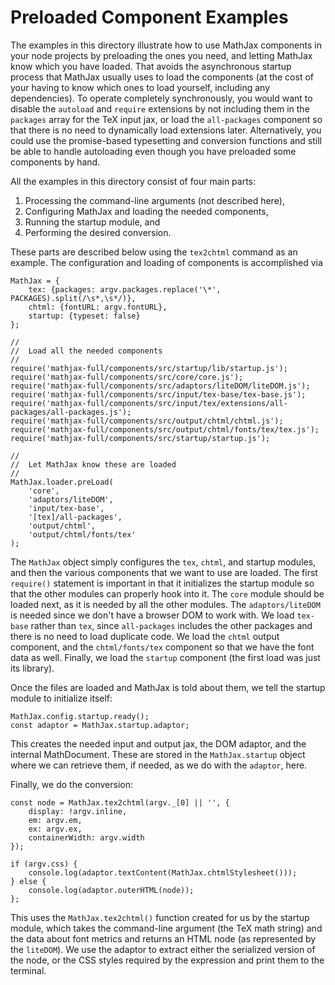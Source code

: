 # Preloaded Component Examples

The examples in this directory illustrate how to use MathJax components in your node projects by preloading the ones you need, and letting MathJax know which you have loaded.  That avoids the asynchronous startup process that MathJax usually uses to load the components (at the cost of your having to know which ones to load yourself, including any dependencies).  To operate completely synchronously, you would want to disable the `autoload` and `require` extensions by not including them in the `packages` array for the TeX input jax, or load the `all-packages` component so that there is no need to dynamically load extensions later.  Alternatively, you could use the promise-based typesetting and conversion functions and still be able to handle autoloading even though you have preloaded some components by hand.

All the examples in this directory consist of four main parts:

1. Processing the command-line arguments (not described here),
2. Configuring MathJax and loading the needed components,
3. Running the startup module, and
4. Performing the desired conversion.

These parts are described below using the `tex2chtml` command as an example.  The configuration and loading of components is accomplished via

```
MathJax = {
    tex: {packages: argv.packages.replace('\*', PACKAGES).split(/\s*,\s*/)},
    chtml: {fontURL: argv.fontURL},
    startup: {typeset: false}
};

//
//  Load all the needed components
//
require('mathjax-full/components/src/startup/lib/startup.js');
require('mathjax-full/components/src/core/core.js');
require('mathjax-full/components/src/adaptors/liteDOM/liteDOM.js');
require('mathjax-full/components/src/input/tex-base/tex-base.js');
require('mathjax-full/components/src/input/tex/extensions/all-packages/all-packages.js');
require('mathjax-full/components/src/output/chtml/chtml.js');
require('mathjax-full/components/src/output/chtml/fonts/tex/tex.js');
require('mathjax-full/components/src/startup/startup.js');

//
//  Let MathJax know these are loaded
//
MathJax.loader.preLoad(
    'core',
    'adaptors/liteDOM',
    'input/tex-base',
    '[tex]/all-packages',
    'output/chtml',
    'output/chtml/fonts/tex'
);
```

The `MathJax` object simply configures the `tex`, `chtml`, and startup modules, and then the various components that we want to use are loaded.  The first `require()` statement is important in that it initializes the startup module so that the other modules can properly hook into it.  The `core` module should be loaded next, as it is needed by all the other modules.  The `adaptors/liteDOM` is needed since we don't have a browser DOM to work with.  We load `tex-base` rather than `tex`, since `all-packages` includes the other packages and there is no need to load duplicate code.  We load the `chtml` output component, and the `chtml/fonts/tex` component so that we have the font data as well.  Finally, we load the `startup` component (the first load was just its library).

Once the files are loaded and MathJax is told about them, we tell the startup module to initialize itself:

```
MathJax.config.startup.ready();
const adaptor = MathJax.startup.adaptor;
```

This creates the needed input and output jax, the DOM adaptor, and the internal MathDocument.  These are stored in the `MathJax.startup` object where we can retrieve them, if needed, as we do with the `adaptor`, here.

Finally, we do the conversion:

```
const node = MathJax.tex2chtml(argv._[0] || '', {
    display: !argv.inline,
    em: argv.em,
    ex: argv.ex,
    containerWidth: argv.width
});

if (argv.css) {
    console.log(adaptor.textContent(MathJax.chtmlStylesheet()));
} else {
    console.log(adaptor.outerHTML(node));
};
```

This uses the `MathJax.tex2chtml()` function created for us by the startup module, which takes the command-line argument (the TeX math string) and the data about font metrics and returns an HTML node (as represented by the `liteDOM`).  We use the adaptor to extract either the serialized version of the node, or the CSS styles required by the expression and print them to the terminal.
